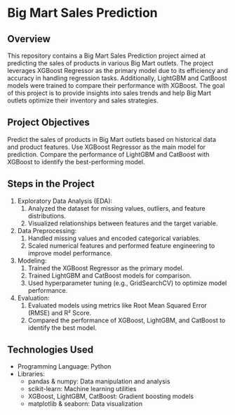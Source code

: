 # Big Mart Sales Prediction

## Overview
This repository contains a Big Mart Sales Prediction project aimed at predicting the sales of products in various Big Mart outlets. The project leverages XGBoost Regressor as the primary model due to its efficiency and accuracy in handling regression tasks. Additionally, LightGBM and CatBoost models were trained to compare their performance with XGBoost.
The goal of this project is to provide insights into sales trends and help Big Mart outlets optimize their inventory and sales strategies.

## Project Objectives
Predict the sales of products in Big Mart outlets based on historical data and product features.
Use XGBoost Regressor as the main model for prediction.
Compare the performance of LightGBM and CatBoost with XGBoost to identify the best-performing model.

## Steps in the Project
  1. Exploratory Data Analysis (EDA):
     1. Analyzed the dataset for missing values, outliers, and feature distributions.
     2. Visualized relationships between features and the target variable.
  2. Data Preprocessing:
     1. Handled missing values and encoded categorical variables.
     2. Scaled numerical features and performed feature engineering to improve model performance.
  3. Modeling:
     1. Trained the XGBoost Regressor as the primary model.
     2. Trained LightGBM and CatBoost models for comparison.
     3. Used hyperparameter tuning (e.g., GridSearchCV) to optimize model performance.
  4. Evaluation:
     1. Evaluated models using metrics like Root Mean Squared Error (RMSE) and R² Score.
     2. Compared the performance of XGBoost, LightGBM, and CatBoost to identify the best model.
    
## Technologies Used
- Programming Language: Python
- Libraries:
   - pandas & numpy: Data manipulation and analysis
   - scikit-learn: Machine learning utilities
   - XGBoost, LightGBM, CatBoost: Gradient boosting models
   - matplotlib & seaborn: Data visualization
